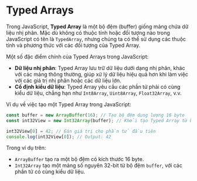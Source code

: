 # Typed Arrays

Trong JavaScript, **Typed Array** là một bộ đệm (buffer) giống mảng chứa dữ liệu nhị phân. Mặc dù không có thuộc tính hoặc đối tượng nào trong JavaScript có tên là `TypedArray`, nhưng chúng ta có thể sử dụng các thuộc tính và phương thức với các đối tượng của Typed Array.

Một số đặc điểm chính của Typed Arrays trong JavaScript:

- **Dữ liệu nhị phân**: Typed Array lưu trữ dữ liệu dưới dạng nhị phân, khác với các mảng thông thường, giúp xử lý dữ liệu hiệu quả hơn khi làm việc với các giá trị nhị phân hoặc các dữ liệu lớn.
- **Cố định kiểu dữ liệu**: Typed Array yêu cầu các phần tử phải có cùng kiểu dữ liệu, chẳng hạn như `Int8Array`, `Uint8Array`, `Float32Array`, v.v.

Ví dụ về việc tạo một Typed Array trong JavaScript:

```javascript
const buffer = new ArrayBuffer(16); // Tạo bộ đệm dung lượng 16 byte
const int32View = new Int32Array(buffer); // Khởi tạo Typed Array từ bộ đệm

int32View[0] = 42; // Gán giá trị cho phần tử đầu tiên
console.log(int32View[0]); // Output: 42
```

Trong ví dụ trên:

- `ArrayBuffer` tạo ra một bộ đệm có kích thước 16 byte.
- `Int32Array` tạo một mảng số nguyên 32-bit từ bộ đệm `buffer`, với các phần tử có cùng kiểu dữ liệu.